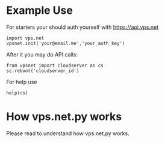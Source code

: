 # Example Use
For starters your should auth yourself with https://api.vps.net

    import vps.net
    vpsnet.init('your@email.me','your_auth_key')

After it you may do API calls:

    from vpsnet import cloudserver as cs
    sc.reboot('cloudserver_id')

For help use
    
    help(cs)
    
# How vps.net.py works

Please read to understand how vps.net.py[](vps.net.md) works.

